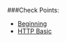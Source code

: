 ###Check Points:

- [Beginning](https://github.com/anthony-poon/spring.login-demo-backend/blob/1_beginning/src/main/java/com/anthonypoon/loginbackend/interfaces/HeartBeatController.java)
- [HTTP Basic](https://github.com/anthony-poon/spring.login-demo-backend/blob/2_add_basic_security/src/main/java/com/anthonypoon/loginbackend/interfaces/admin/AdminController.java)